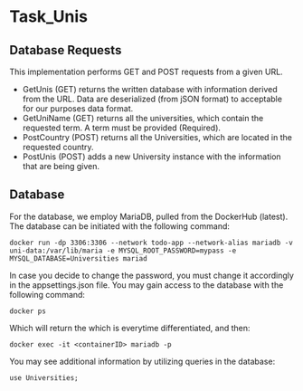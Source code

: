# Task_Unis

## Database Requests

This implementation performs GET and POST requests from a given URL.
- GetUnis (GET) returns the written database with information derived from the URL. Data are deserialized (from jSON format) to acceptable for our purposes data format.
- GetUniName (GET) returns all the universities, which contain the requested term. A term must be provided (Required).
- PostCountry (POST) returns all the Universities, which are located in the requested country.
- PostUnis (POST) adds a new University instance with the information that are being given.

## Database

For the database, we employ MariaDB, pulled from the DockerHub (latest).
The database can be initiated with the following command:
```
docker run -dp 3306:3306 --network todo-app --network-alias mariadb -v uni-data:/var/lib/maria -e MYSQL_ROOT_PASSWORD=mypass -e MYSQL_DATABASE=Universities mariad
```
In case you decide to change the password, you must change it accordingly in the appsettings.json file.
You may gain access to the database with the following command:
```
docker ps
```
Which will return the <containerID> which is everytime differentiated, and then:
```
docker exec -it <containerID> mariadb -p
```
You may see additional information by utilizing queries in the database:
```
use Universities;
```
